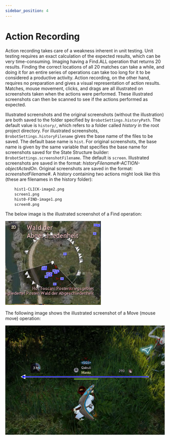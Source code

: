 ```yaml
---
sidebar_position: 4
---
```


# Action Recording

Action recording takes care of a weakness inherent in unit testing. Unit testing requires 
an exact calculation of the expected results, which can be very time-consuming.
Imaging having a Find.ALL operation that returns 20 results. Finding the correct 
locations of all 20 matches can take a while, and doing it for an entire series of 
operations can take too long for it to be considered a productive activity. Action 
recording, on the other hand, requires no preparation and gives a visual representation of 
action results. Matches, mouse movement, clicks, and drags are all illustrated on screenshots
taken when the actions were performed. These illustrated screenshots can then be scanned
to see if the actions performed as expected.  

Illustrated screenshots and the original screenshots (without the illustration) are 
both saved to the folder specified by `BrobotSettings.historyPath`. The default value
is `history/`, which refers to a folder called _history_ in the root project directory.
For illustrated screenshots, `BrobotSettings.historyFilename` gives the base name 
of the files to be saved. The default base name is `hist`. For original screenshots, 
the base name is given by the same variable that specifies the base name for 
screenshots saved for the State Structure builder: `BrobotSettings.screenshotFilename`.
The default is `screen`. Illustrated screenshots are saved in the format:
_historyFilename#-ACTION-objectActedOn_. Original screenshots are saved in the format:
_screenshotFilename#_. A history containing two actions might look like this (these are 
filenames in the history folder):

        hist1-CLICK-image2.png
        screen1.png
        hist0-FIND-image1.png
        screen0.png

The below image is the illustrated screenshot of a Find operation:

![illustrated find](/img/illustrated-find.png)

The following image shows the illustrated screenshot of a Move (mouse move) operation:

![illustrated move](/img/illustrated-move.png)